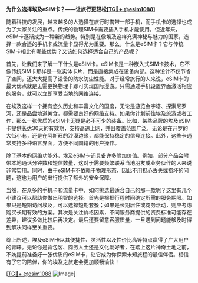 **为什么选择埃及eSIM卡？——让旅行更轻松[[TG💪+ @esim1088](https://t.me/s/esim1088)]**

随着科技的发展，越来越多的人选择在旅行时携带一部手机，而手机卡的选择也成为了大家关注的重点。传统的物理SIM卡需要插入手机才能使用，但近年来，eSIM卡逐渐成为一种新的趋势。特别是在像埃及这样充满神秘与魅力的国家，选择一款合适的手机卡或流量卡显得尤为重要。那么，什么是eSIM卡？它与传统SIM卡相比有哪些优势？又该如何选择适合自己的产品呢？

首先，让我们来了解一下什么是eSIM卡。eSIM卡是一种嵌入式SIM卡技术，它不像传统SIM卡那样是一张实体卡片，而是直接集成在设备内部。这种设计不仅节省了空间，还大大提高了设备的防水防尘性能。对于经常旅行的人来说，eSIM卡的最大优点就是无需更换物理卡即可实现国际漫游。只需通过手机设置界面激活相应的服务，就可以立即享受当地的网络连接。

在埃及这样一个拥有悠久历史和丰富文化的国度，无论是游览金字塔、探索尼罗河，还是品尝地道美食，都需要良好的网络支持。如果你计划前往埃及旅游或者工作，那么一张优质的eSIM卡无疑是必不可少的装备。比如，某些品牌的埃及eSIM卡提供长达30天的有效期，支持高速上网，并且覆盖范围广泛，无论是在开罗的大街小巷，还是在阿斯旺的沙漠边缘，都能保持稳定的信号连接。此外，这些卡通常支持多种语言界面，方便不同国籍的用户操作。

除了基本的网络功能外，埃及eSIM卡还具备许多附加价值。例如，部分产品会附带本地通话分钟数和短信数量，这对于需要频繁联系当地朋友或业务伙伴的人来说非常实用。同时，由于eSIM卡不依赖于物理形态，因此不用担心丢失或损坏的问题，这也为用户的出行提供了额外的安全保障。

当然，在众多的手机卡和流量卡中，如何挑选最适合自己的那一款呢？这里有几个小建议可以帮助你做出明智的选择。首先是根据行程时间确定所需的服务期限。如果只是短期访问埃及，可以选择短期套餐；如果是长期居住或商务活动，则应考虑购买长期有效的方案。其次是关注价格因素，不同服务商提供的资费标准可能存在差异，建议多做比较后再决定。最后还要留意客服质量，一旦遇到问题能够及时得到解决同样至关重要。

综上所述，埃及eSIM卡以其便捷性、灵活性以及性价比高等特点赢得了广大用户的青睐。无论你是背包客、商务人士还是文化爱好者，在踏上这片神奇土地之前，不妨提前准备好一张优质的eSIM卡，让它成为你探索未知旅程的最佳伴侣。相信有了它的陪伴，你的埃及之旅定会更加顺畅愉快！

[[TG💪+ @esim1088](https://t.me/s/esim1088) ![Image](https://i.postimg.cc/4NQfJmqS/Snipaste-2025-05-13-00-14-12.png)]